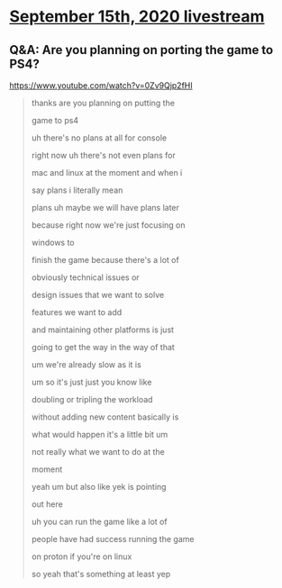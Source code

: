 # [September 15th, 2020 livestream](../2020-09-15.md)
## Q&A: Are you planning on porting the game to PS4?
https://www.youtube.com/watch?v=0Zv9Qjp2fHI
> thanks are you planning on putting the
> 
> game to ps4
> 
> uh there's no plans at all for console
> 
> right now uh there's not even plans for
> 
> mac and linux at the moment and when i
> 
> say plans i literally mean
> 
> plans uh maybe we will have plans later
> 
> because right now we're just focusing on
> 
> windows to
> 
> finish the game because there's a lot of
> 
> obviously technical issues or
> 
> design issues that we want to solve
> 
> features we want to add
> 
> and maintaining other platforms is just
> 
> going to get the way in the way of that
> 
> um we're already slow as it is
> 
> um so it's just just you know like
> 
> doubling or tripling the workload
> 
> without adding new content basically is
> 
> what would happen it's a little bit um
> 
> not really what we want to do at the
> 
> moment
> 
> yeah um but also like yek is pointing
> 
> out here
> 
> uh you can run the game like a lot of
> 
> people have had success running the game
> 
> on proton if you're on linux
> 
> so yeah that's something at least yep
> 
